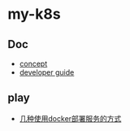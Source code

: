 # my-k8s

## Doc
- [concept](./doc/architecture.md)  
- [developer guide](./doc/developmernt.md)


## play
- [几种使用docker部署服务的方式](./doc/docker-k8s-compare.md)
